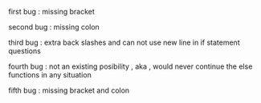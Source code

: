 first bug : missing bracket

second bug : missing colon 

third bug : extra back slashes and can not use new line in if statement questions

fourth bug : not an existing posibility , aka , would never continue the else functions in any situation

fifth bug : missing bracket and colon